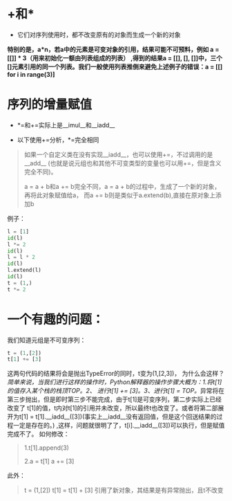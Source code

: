 # +和*
* 它们对序列使用时，都不改变原有的对象而生成一个新的对象

<strong>特别的是，a*n，若a中的元素是可变对象的引用，结果可能不可预料，例如 a = [[]] * 3（用来初始化一额由列表组成的列表）
,得到的结果a = [[], [], []]中，三个[]元素引用的同一个列表。我们一般使用列表推倒来避免上述例子的错误：a = [[] for i in range(3)]
</strong>

# 序列的增量赋值
* *=和+=实际上是__imul__和__iadd__
  
* 以下使用+=分析，*=完全相同
> 如果一个自定义类在没有实现__iadd__，也可以使用+=，不过调用的是__add__ (也就是说元组也和其他不可变类型的变量也可以用+=，但是含义完全不同)。
> 
> a = a + b和a += b完全不同，a = a + b的过程中，生成了一个新的对象，再将此对象赋值给a，
> 而a += b则是类似于a.extend(b),直接在原对象上添加b
> 

例子：
```python
l = [1]
id(l)
l *= 2
id(l)
l = l * 2
id(l)
l.extend(l)
id(l)
t = (1,)
t *= 2
```

# 一个有趣的问题：
我们知道元组是不可变序列：
```python
t = (1,[2])
t[1] += [3]
```
这两句代码的结果将会是抛出TypeError的同时，t变为(1,[2,3])，
为什么会这样？<em>简单来说，当我们进行这样的操作时，Python解释器的操作步骤大概为：1.将t[1]的值存入某个栈的栈顶TOP。2、
进行t[1] += [3]。3、进行t[1] = TOP。</em>异常将在第三步抛出，但是即时第三步不能完成，由于t[1]是可变序列，第二步实际上已经改变了
t[1]的值，t内对t[1]的引用并未改变，所以最终t也改变了。或者将第二部展开为t[1] = t[1].\_\_iadd__([3])(事实上__iadd__没有返回值，但是这个回送结果的过程一定是存在的。)
,这样，问题就很明了了，t[i].\_\_iadd__([3])可以执行，但是赋值完成不了。
如何修改：
> 1.t[1].append(3)
> 
> 2.a = t[1]
>   a += [3]

此外：
> t = (1,[2])
> t[1] = t[1] + [3]
> 引用了新对象，其结果是有异常抛出，且t不改变
